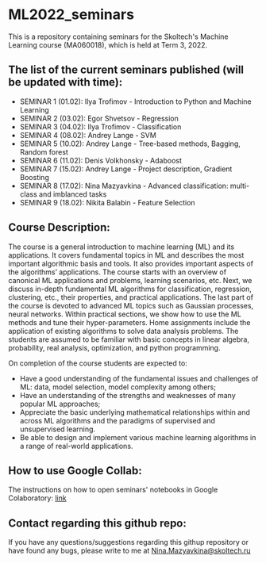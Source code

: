 # ML2022_seminars

This is a repository containing seminars for the Skoltech's Machine Learning course (MA060018), which is held at Term 3, 2022.

## The list of the current seminars published (will be updated with time):
* SEMINAR 1 (01.02): Ilya Trofimov - Introduction to Python and Machine Learning
* SEMINAR 2 (03.02): Egor Shvetsov - Regression
* SEMINAR 3 (04.02): Ilya Trofimov - Classification
* SEMINAR 4 (08.02): Andrey Lange - SVM
* SEMINAR 5 (10.02): Andrey Lange - Tree-based methods, Bagging, Random forest
* SEMINAR 6 (11.02): Denis Volkhonsky - Adaboost
* SEMINAR 7 (15.02): Andrey Lange - Project description, Gradient Boosting
* SEMINAR 8 (17.02): Nina Mazyavkina - Advanced classification: multi-class and imblanced tasks
* SEMINAR 9 (18.02): Nikita Balabin - Feature Selection

## Course Description:
The course is a general introduction to machine learning (ML) and its applications. It covers fundamental topics in ML and describes the most important algorithmic basis and tools. It also provides important aspects of the algorithms’ applications. The course starts with an overview of canonical ML applications and problems, learning scenarios, etc. Next, we discuss in-depth fundamental ML algorithms for classification, regression, clustering, etc., their properties, and practical applications. The last part of the course is devoted to advanced ML topics such as Gaussian processes, neural networks. Within practical sections, we show how to use the ML methods and tune their hyper-parameters. Home assignments include the application of existing algorithms to solve data analysis problems. The students are assumed to be familiar with basic concepts in linear algebra, probability, real analysis, optimization, and python programming.

On completion of the course students are expected to:
- Have a good understanding of the fundamental issues and challenges of ML: data, model selection, model complexity among others;
- Have an understanding of the strengths and weaknesses of many popular ML approaches;
- Appreciate the basic underlying mathematical relationships within and across ML algorithms and the paradigms of supervised and unsupervised learning.
- Be able to design and implement various machine learning algorithms in a range of real-world applications.

## How to use Google Collab:
The instructions on how to open seminars' notebooks in Google Colaboratory: [link](https://github.com/adasegroup/ML2022_seminars/blob/main/how_to_colab.md)

## Contact regarding this github repo:
If you have any questions/suggestions regarding this githup repository or have found any bugs, please write to me at Nina.Mazyavkina@skoltech.ru 

